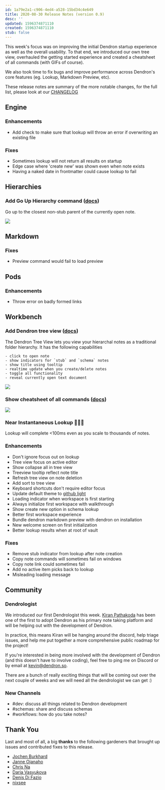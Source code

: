```yaml
---
id: 1a79e2a1-c906-4ed4-a528-15bd34c4e649
title: 2020-08-30 Release Notes (version 0.9)
desc: ''
updated: 1596374871110
created: 1596374871110
stub: false
---
```

This week's focus was on improving the initial Dendron startup experience as well as the overall usability. To that end, we introduced our own tree view, overhauled the getting started experience and created a cheatsheet of all commands (with GIFs of course). 

We also took time to fix bugs and improve performance across Dendron's core features (eg. Lookup, Markdown Preview, etc). 

These release notes are summary of the more notable changes, for the full list, please look at our [CHANGELOG](https://github.com/dendronhq/dendron/blob/master/CHANGELOG.md)

## Engine

### Enhancements

- Add check to make sure that lookup will throw an error if overwriting an existing file 

### Fixes

- Sometimes lookup will not return all results on startup 
- Edge case where 'create new' was shown even when note exists 
- Having a naked date in frontmatter could cause lookup to fail 

## Hierarchies

### Add Go Up Hierarchy command ([docs](http://localhost:4000/notes/eea2b078-1acc-4071-a14e-18299fc28f47.html#go-up-hierarchy))

Go up to the closest non-stub parent of the currently open note.

![](https://foundation-prod-assetspublic53c57cce-8cpvgjldwysl.s3-us-west-2.amazonaws.com/assets/images/hierarchy.go-up.gif)

## Markdown

### Fixes

- Preview command would fail to load preview 

## Pods

### Enhancements

- Throw error on badly formed links 

## Workbench

### Add Dendron tree view ([docs](https://www.dendron.so/notes/f7ebd4aa-8ba7-4bc5-bd00-a1efc5315f07.html#dendron-tree-view))

The Dendron Tree View lets you view your hierarchal notes as a traditional folder hierarchy. It has the following capabilities

```
- click to open note
- show indicators for `stub` and `schema` notes
- show title using tooltip
- realtime update when you create/delete notes
- toggle all functionality
- reveal currently open text document
```

![](https://foundation-prod-assetspublic53c57cce-8cpvgjldwysl.s3-us-west-2.amazonaws.com/assets/images/workbench.treeview.gif)

### Show cheatsheet of all commands ([docs](https://www.dendron.so/notes/eea2b078-1acc-4071-a14e-18299fc28f47.html#showhelp))

![](https://foundation-prod-assetspublic53c57cce-8cpvgjldwysl.s3-us-west-2.amazonaws.com/assets/images/workbench.help.gif)

### Near Instantaneous Lookup 🚀🚀🚀

Lookup will complete &lt;100ms even as you scale to thousands of notes. 

### Enhancements

- Don't ignore focus out on lookup 
- Tree view focus on active editor 
- Show collapse all in tree view 
- Treeview tooltip reflect note title 
- Refresh tree view on note deletion 
- Add sort to tree view 
- Keyboard shortcuts don't require editor focus 
- Update default theme to [github light](https://marketplace.visualstudio.com/items?itemname=github.github-vscode-theme) 
- Loading indicator when workspace is first starting 
- Always initialize first workspace with walkthrough 
- Show create new option in schema lookup 
- Better first workspace experience 
- Bundle dendron markdown preview with dendron on installation 
- New welcome screen on first initialization 
- Better lookup results when at root of vault 

### Fixes

- Remove stub indicator from lookup after note creation 
- Copy note commands will sometimes fail on windows 
- Copy note link could sometimes fail 
- Add no active item picks back to lookup 
- Misleading loading message 

## Community

### Dendrologist

We introduced our first Dendrologist this week. [Kiran Pathakoda](https://github.com/kpathakota) has been one of the first to adopt Dendron as his primary note taking platform and will be helping out with the development of Dendron.

In practice, this means Kiran will be hanging around the discord, help triage issues, and help me put together a more comprehensive public roadmap for the project!

If you're interested in being more involved with the development of Dendron (and this doesn't have to involve coding), feel free to ping me on Discord or by email at [kevin@dendron.so](mailto:kevin@dendron.so).

There are a bunch of really exciting things that will be coming out over the next couple of weeks and we will need all the dendrologist we can get :) 

### New Channels

- \#dev: discuss all things related to Dendron development
- \#schemas: share and discuss schemas
- \#workflows: how do you take notes?

## Thank You

Last and most of all, a big **thanks** to the following gardeners that brought up issues and contributed fixes to this release.

- [Jochen Burkhard](https://github.com/herop)
- [Janne Ojanaho](https://github.com/jojanaho)
- [Chris Na](https://github.com/buxel)
- [Daria Vasyukova](https://github.com/gereleth)
- [Denis Di Fazio](https://github.com/denisdifazio)
- [nixsee](https://github.com/nixsee)

